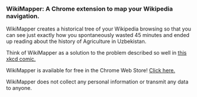 ### WikiMapper: A Chrome extension to map your Wikipedia navigation.

WikiMapper creates a historical tree of your Wikipedia browsing so that you can see just exactly how you spontaneously wasted 45 minutes and ended up reading about the history of Agriculture in Uzbekistan.

Think of WikiMapper as a solution to the problem described so well in [this xkcd comic.](http://www.xkcd.com/214)

WikiMapper is available for free in the Chrome Web Store! [Click here.](https://chrome.google.com/webstore/detail/wikimapper/feiheebgoilmbkaddngcoocjbogfchlb?hl=en&gl=US)

WikiMapper does not collect any personal information or transmit any data to anyone.